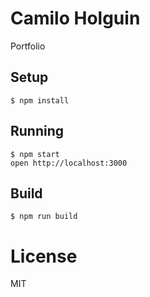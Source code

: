 
# Camilo Holguin

Portfolio

## Setup

```
$ npm install
```

## Running

```
$ npm start
open http://localhost:3000
```

## Build

```
$ npm run build
```

# License

MIT